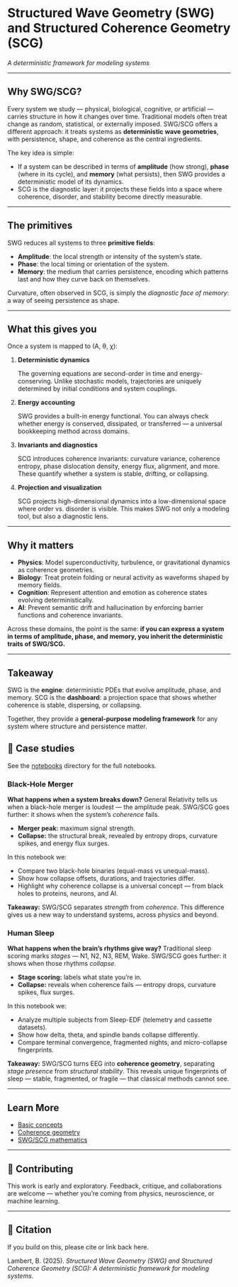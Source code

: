 # Structured Wave Geometry (SWG) and Structured Coherence Geometry (SCG)

*A deterministic framework for modeling systems*

---

## Why SWG/SCG?

Every system we study — physical, biological, cognitive, or artificial — carries structure in how it changes over time. Traditional models often treat change as random, statistical, or externally imposed. SWG/SCG offers a different approach: it treats systems as **deterministic wave geometries**, with persistence, shape, and coherence as the central ingredients.

The key idea is simple:

* If a system can be described in terms of **amplitude** (how strong), **phase** (where in its cycle), and **memory** (what persists), then SWG provides a deterministic model of its dynamics.
* SCG is the diagnostic layer: it projects these fields into a space where coherence, disorder, and stability become directly measurable.

---

## The primitives

SWG reduces all systems to three **primitive fields**:

* **Amplitude**: the local strength or intensity of the system’s state.
* **Phase**: the local timing or orientation of the system.
* **Memory**: the medium that carries persistence, encoding which patterns last and how they curve back on themselves.

Curvature, often observed in SCG, is simply the *diagnostic face of memory*: a way of seeing persistence as shape.

---

## What this gives you

Once a system is mapped to (A, θ, χ):

1. **Deterministic dynamics**

   The governing equations are second-order in time and energy-conserving. Unlike stochastic models, trajectories are uniquely determined by initial conditions and system couplings.

2. **Energy accounting**

   SWG provides a built-in energy functional. You can always check whether energy is conserved, dissipated, or transferred — a universal bookkeeping method across domains.

3. **Invariants and diagnostics**

   SCG introduces coherence invariants: curvature variance, coherence entropy, phase dislocation density, energy flux, alignment, and more. These quantify whether a system is stable, drifting, or collapsing.

4. **Projection and visualization**

   SCG projects high-dimensional dynamics into a low-dimensional space where order vs. disorder is visible. This makes SWG not only a modeling tool, but also a diagnostic lens.

---

## Why it matters

* **Physics**: Model superconductivity, turbulence, or gravitational dynamics as coherence geometries.
* **Biology**: Treat protein folding or neural activity as waveforms shaped by memory fields.
* **Cognition**: Represent attention and emotion as coherence states evolving deterministically.
* **AI**: Prevent semantic drift and hallucination by enforcing barrier functions and coherence invariants.

Across these domains, the point is the same: **if you can express a system in terms of amplitude, phase, and memory, you inherit the deterministic traits of SWG/SCG.**

---

## Takeaway

SWG is the **engine**: deterministic PDEs that evolve amplitude, phase, and memory.
SCG is the **dashboard**: a projection space that shows whether coherence is stable, dispersing, or collapsing.

Together, they provide a **general-purpose modeling framework** for any system where structure and persistence matter.


## 🔬 Case studies

See the [notebooks](./notebooks) directory for the full notebooks.

### Black-Hole Merger

**What happens when a system breaks down?**
General Relativity tells us when a black-hole merger is loudest — the amplitude peak.
SWG/SCG goes further: it shows when the system’s *coherence* fails.

- **Merger peak:** maximum signal strength.
- **Collapse:** the structural break, revealed by entropy drops, curvature spikes, and energy flux surges.

In this notebook we:
- Compare two black-hole binaries (equal-mass vs unequal-mass).
- Show how collapse offsets, durations, and trajectories differ.
- Highlight why coherence collapse is a universal concept — from black holes to proteins, neurons, and AI.

**Takeaway:**
SWG/SCG separates *strength* from *coherence*.
This difference gives us a new way to understand systems, across physics and beyond.


### Human Sleep

**What happens when the brain’s rhythms give way?**
Traditional sleep scoring marks *stages* — N1, N2, N3, REM, Wake.
SWG/SCG goes further: it shows when those rhythms *collapse*.

- **Stage scoring:** labels what state you’re in.
- **Collapse:** reveals when coherence fails — entropy drops, curvature spikes, flux surges.

In this notebook we:
- Analyze multiple subjects from Sleep-EDF (telemetry and cassette datasets).
- Show how delta, theta, and spindle bands collapse differently.
- Compare terminal convergence, fragmented nights, and micro-collapse fingerprints.

**Takeaway:**
SWG/SCG turns EEG into **coherence geometry**, separating *stage presence* from *structural stability*.
This reveals unique fingerprints of sleep — stable, fragmented, or fragile — that classical methods cannot see.

---

## Learn More

- [Basic concepts](./basic.md)
- [Coherence geometry](./cogeo.md)
- [SWG/SCG mathematics](./math.md)


---

## 🤝 Contributing

This work is early and exploratory. Feedback, critique, and collaborations are welcome — whether you’re coming from physics, neuroscience, or machine learning.

---

## 📢 Citation

If you build on this, please cite or link back here.

Lambert, B. (2025). *Structured Wave Geometry (SWG) and Structured Coherence Geometry (SCG): A deterministic framework for modeling systems*.
